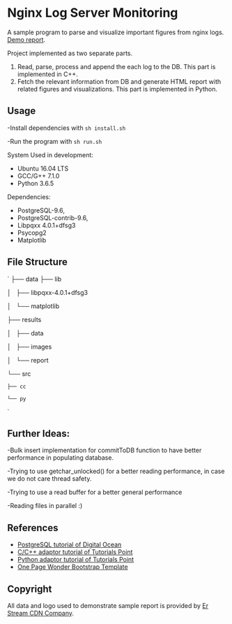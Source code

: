 # Nginx Log Server Monitoring
A sample program to parse and visualize important figures from nginx logs. [Demo report](http://www.cansolak.com/nginx-log-server-monitoring/results/report/report.html).

Project implemented as two separate parts.
1) Read, parse, process and append the each log to the DB. This part is implemented in C++.
2) Fetch the relevant information from DB and generate HTML report with related figures and visualizations. This part is implemented in Python.

## Usage
-Install dependencies with `sh install.sh`

-Run the program with `sh run.sh`

System Used in development:

* Ubuntu 16.04 LTS
* GCC/G++ 7.1.0
* Python 3.6.5

Dependencies:
* PostgreSQL-9.6,
* PostgreSQL-contrib-9.6,
* Libpqxx 4.0.1+dfsg3
* Psycopg2
* Matplotlib

## File Structure
`
├── data
├── lib

│   ├── libpqxx-4.0.1+dfsg3

│   └── matplotlib

├── results

│   ├── data

│   ├── images

│   └── report

└── src

    ├── cc
    
    └── py
`

## Further Ideas:
-Bulk insert implementation for commitToDB function to have better performance in populating database.

-Trying to use getchar_unlocked() for a better reading performance, in case we do not care thread safety.

-Trying to use a read buffer for a better general performance

-Reading files in parallel :)


## References

* [PostgreSQL tutorial of Digital Ocean](https://www.digitalocean.com/community/tutorials/how-to-install-and-use-postgresql-on-ubuntu-16-04)
* [C/C++ adaptor tutorial of Tutorials Point](https://www.tutorialspoint.com/postgresql/postgresql_c_cpp.htm)
* [Python adaptor tutorial of Tutorials Point](https://www.tutorialspoint.com/postgresql/postgresql_python.htm)
* [One Page Wonder Bootstrap Template](https://github.com/BlackrockDigital/startbootstrap-one-page-wonder)

## Copyright

All data and logo used to demonstrate sample report is provided by [Er Stream CDN Company](http://www.erstream.com/).
